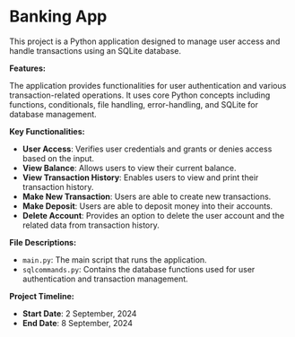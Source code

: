 # Banking App

This project is a Python application designed to manage user access and handle transactions using an SQLite database.

**Features:**

The application provides functionalities for user authentication and various transaction-related operations. It uses core Python concepts including functions, conditionals, file handling, error-handling, and  SQLite for database management.

**Key Functionalities:**

- **User Access**: Verifies user credentials and grants or denies access based on the input.
- **View Balance**: Allows users to view their current balance.
- **View Transaction History**: Enables users to view and print their transaction history.
- **Make New Transaction**: Users are able to create new transactions.
- **Make Deposit**: Users are able to deposit money into their accounts.
- **Delete Account**: Provides an option to delete the user account and the related data from transaction history.

**File Descriptions:**

- `main.py`: The main script that runs the application.
- `sqlcommands.py`: Contains the database functions used for user authentication and transaction management.

**Project Timeline:**

- **Start Date**: 2 September, 2024
- **End Date**: 8 September, 2024




